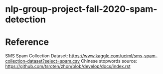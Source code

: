 # nlp-group-project-fall-2020-spam-detection

# Reference
SMS Spam Collection Dataset: https://www.kaggle.com/uciml/sms-spam-collection-dataset?select=spam.csv
Chinese stopwords source: https://github.com/tsroten/zhon/blob/develop/docs/index.rst
